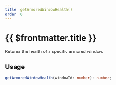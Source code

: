 ```yaml
---
title: getArmoredWindowHealth()
order: 0
---
```


# {{ $frontmatter.title }}

Returns the health of a specific armored window.

## Usage

```ts
getArmoredWindowHealth(windowId: number): number;
```
